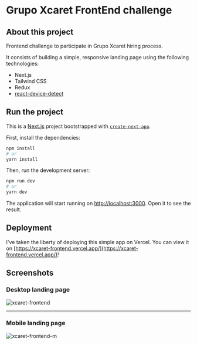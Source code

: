 # Grupo Xcaret FrontEnd challenge

## About this project

Frontend challenge to participate in Grupo Xcaret hiring process.

It consists of building a simple, responsive landing page using the following technologies:

-   Next.js
-   Tailwind CSS
-   Redux
-   [react-device-detect](https://www.npmjs.com/package/react-device-detect)

## Run the project

This is a [Next.js](https://nextjs.org/) project bootstrapped with [`create-next-app`](https://github.com/vercel/next.js/tree/canary/packages/create-next-app).

First, install the dependencies:

```bash
npm install
# or
yarn install
```

Then, run the development server:

```bash
npm run dev
# or
yarn dev
```

The application will start running on [http://localhost:3000](http://localhost:3000). Open it to see the result.

## Deployment

I've taken the liberty of deploying this simple app on Vercel. You can view it on [https://xcaret-frontend.vercel.app/](https://xcaret-frontend.vercel.app/)!

## Screenshots

### Desktop landing page

![xcaret-frontend](https://user-images.githubusercontent.com/26470569/202667688-3dc1fb8f-208d-46f7-9e02-bc8613bff7ff.png)

---

### Mobile landing page

![xcaret-frontend-m](https://user-images.githubusercontent.com/26470569/202667739-a7b8420e-7d5b-4a82-8ca8-c96024c597ee.png)
